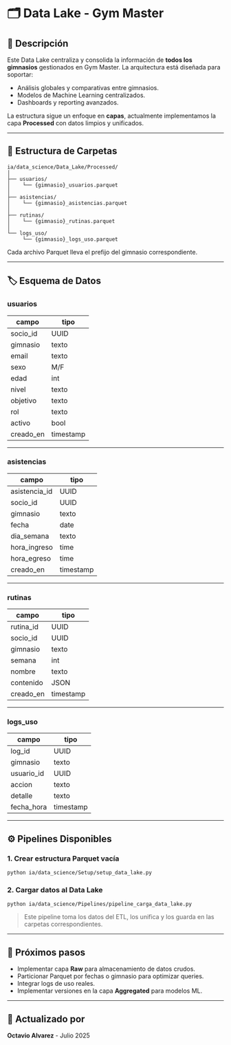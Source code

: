 
# 🗂️ Data Lake - Gym Master

## 📌 Descripción

Este Data Lake centraliza y consolida la información de **todos los gimnasios** gestionados en Gym Master. La arquitectura está diseñada para soportar:
- Análisis globales y comparativas entre gimnasios.
- Modelos de Machine Learning centralizados.
- Dashboards y reporting avanzados.

La estructura sigue un enfoque en **capas**, actualmente implementamos la capa **Processed** con datos limpios y unificados.

---

## 📂 Estructura de Carpetas

```
ia/data_science/Data_Lake/Processed/
│
├── usuarios/
│    └── {gimnasio}_usuarios.parquet
│
├── asistencias/
│    └── {gimnasio}_asistencias.parquet
│
├── rutinas/
│    └── {gimnasio}_rutinas.parquet
│
└── logs_uso/
     └── {gimnasio}_logs_uso.parquet
```

Cada archivo Parquet lleva el prefijo del gimnasio correspondiente.

---

## 🏷️ Esquema de Datos

### usuarios
| campo     | tipo    |
|-----------|---------|
| socio_id  | UUID    |
| gimnasio  | texto   |
| email     | texto   |
| sexo      | M/F     |
| edad      | int     |
| nivel     | texto   |
| objetivo  | texto   |
| rol       | texto   |
| activo    | bool    |
| creado_en | timestamp |

---

### asistencias
| campo         | tipo    |
|---------------|---------|
| asistencia_id | UUID    |
| socio_id      | UUID    |
| gimnasio      | texto   |
| fecha         | date    |
| dia_semana    | texto   |
| hora_ingreso  | time    |
| hora_egreso   | time    |
| creado_en     | timestamp |

---

### rutinas
| campo     | tipo    |
|-----------|---------|
| rutina_id | UUID    |
| socio_id  | UUID    |
| gimnasio  | texto   |
| semana    | int     |
| nombre    | texto   |
| contenido | JSON    |
| creado_en | timestamp |

---

### logs_uso
| campo     | tipo    |
|-----------|---------|
| log_id    | UUID    |
| gimnasio  | texto   |
| usuario_id| UUID    |
| accion    | texto   |
| detalle   | texto   |
| fecha_hora| timestamp |

---

## ⚙️ Pipelines Disponibles

### 1. Crear estructura Parquet vacía
```
python ia/data_science/Setup/setup_data_lake.py
```

### 2. Cargar datos al Data Lake
```
python ia/data_science/Pipelines/pipeline_carga_data_lake.py
```

> Este pipeline toma los datos del ETL, los unifica y los guarda en las carpetas correspondientes.

---

## 🚀 Próximos pasos

- Implementar capa **Raw** para almacenamiento de datos crudos.
- Particionar Parquet por fechas o gimnasio para optimizar queries.
- Integrar logs de uso reales.
- Implementar versiones en la capa **Aggregated** para modelos ML.

---

## 📅 Actualizado por
**Octavio Alvarez** - Julio 2025
